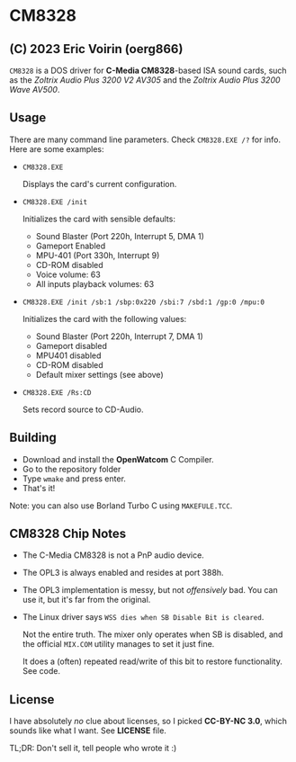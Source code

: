 # CM8328

(C) 2023 Eric Voirin (oerg866)
---

`CM8328` is a DOS driver for **C-Media CM8328**-based ISA sound cards, such as the *Zoltrix Audio Plus 3200 V2 AV305* and the *Zoltrix Audio Plus 3200 Wave AV500*.

## Usage

There are many command line parameters. Check `CM8328.EXE /?` for info. Here are some examples:

* `CM8328.EXE`

    Displays the card's current configuration.

* `CM8328.EXE /init`

    Initializes the card with sensible defaults:
    * Sound Blaster (Port 220h, Interrupt 5, DMA 1)
    * Gameport Enabled
    * MPU-401 (Port 330h, Interrupt 9)
    * CD-ROM disabled
    * Voice volume: 63
    * All inputs playback volumes: 63

* `CM8328.EXE /init /sb:1 /sbp:0x220 /sbi:7 /sbd:1 /gp:0 /mpu:0`

    Initializes the card with the following values:
    * Sound Blaster (Port 220h, Interrupt 7, DMA 1)
    * Gameport disabled
    * MPU401 disabled
    * CD-ROM disabled
    * Default mixer settings (see above)

* `CM8328.EXE /Rs:CD`

    Sets record source to CD-Audio.

## Building
* Download and install the **OpenWatcom** C Compiler.
* Go to the repository folder
* Type `wmake` and press enter.
* That's it!

Note: you can also use Borland Turbo C using `MAKEFULE.TCC`.

## CM8328 Chip Notes
* The C-Media CM8328 is not a PnP audio device.
* The OPL3 is always enabled and resides at port 388h.
* The OPL3 implementation is messy, but not *offensively* bad. You can use it, but it's far from the original.
* The Linux driver says `WSS dies when SB Disable Bit is cleared`.

    Not the entire truth. The mixer only operates when SB is disabled, and the official `MIX.COM` utility manages to set it just fine.

    It does a (often) repeated read/write of this bit to restore functionality. See code.

## License

I have absolutely *no* clue about licenses, so I picked **CC-BY-NC 3.0**, which sounds like what I want. See **LICENSE** file.

TL;DR: Don't sell it, tell people who wrote it :)

